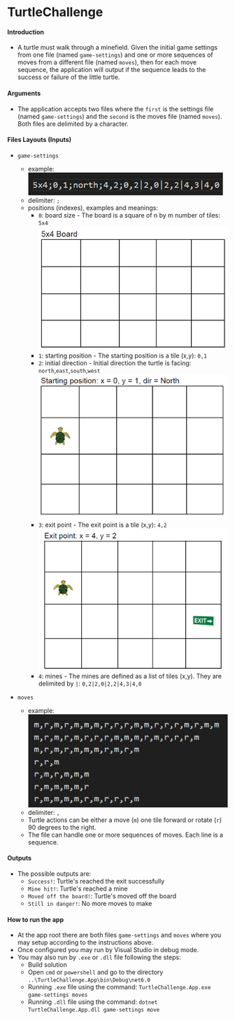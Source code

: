 # TurtleChallenge
#### Introduction
- A turtle must walk through a minefield. Given the initial game settings from one file (named `game-settings`) and one or more sequences of moves from a different file (named `moves`), then for each move sequence, the application will output if the sequence leads to the success or failure of the little turtle.

#### Arguments
- The application accepts two files where the `first` is the settings file (named `game-settings`) and the `second` is the moves file (named `moves`). Both files are delimited by a character.

#### Files Layouts (Inputs)
- `game-settings`
    - example: <br/>
    ![alt text](image-4.png)
    - delimiter: `;`
    - positions (indexes), examples and meanings:
        - `0`: board size - The board is a square of n by m number of tiles: `5x4`
        ![alt text](image.png)
        - `1`: starting position - The starting position is a tile (x,y): `0,1`
        - `2`: initial direction - Initial direction the turtle is facing: `north`,`east`,`south`,`west`
        ![alt text](image-1.png)
        - `3`: exit point - The exit point is a tile (x,y): `4,2`
        ![alt text](image-2.png)
        - `4`: mines - The mines are defined as a list of tiles (x,y). They are delimited by `|`: `0,2|2,0|2,2|4,3|4,0`

- `moves`
    - example: <br/>
    ![alt text](image-3.png)
    - delimiter: `,`
    - Turtle actions can be either a move (`m`) one tile forward or rotate (`r`) 90 degrees to the right.
    - The file can handle one or more sequences of moves. Each line is a sequence.

#### Outputs
- The possible outputs are:
    - `Success!`: Turtle's reached the exit successfully
    - `Mine hit!`: Turtle's reached a mine
    - `Moved off the board!`: Turtle's moved off the board
    - `Still in danger!`: No more moves to make

#### How to run the app
- At the app root there are both files `game-settings` and `moves` where you may setup according to the instructions above.
- Once configured you may run by Visual Studio in debug mode.
- You may also run by `.exe` or `.dll` file following the steps:
    - Build solution
    - Open `cmd` or `powershell` and go to the directory `..\TurtleChallenge.App\bin\Debug\net6.0`
    - Running `.exe` file using the command: `TurtleChallenge.App.exe game-settings moves`
    - Running `.dll` file using the command: `dotnet TurtleChallenge.App.dll game-settings move`